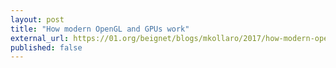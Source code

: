 ```yaml
---
layout: post
title: "How modern OpenGL and GPUs work"
external_url: https://01.org/beignet/blogs/mkollaro/2017/how-modern-opengl-and-gpus-work
published: false
---
```

